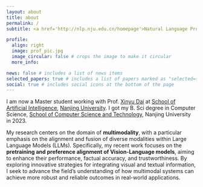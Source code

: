 ```yaml
---
layout: about
title: about
permalink: /
subtitle: <a href='http://nlp.nju.edu.cn/homepage'>Natural Language Processing Group</a>, Nanjing University.

profile:
  align: right
  image: prof_pic.jpg
  image_circular: false # crops the image to make it circular
  more_info:

news: false # includes a list of news items
selected_papers: true # includes a list of papers marked as "selected={true}"
social: true # includes social icons at the bottom of the page
---
```


I am now a Master student working with Prof. [Xinyu Dai](https://ai.nju.edu.cn/daixinyu/) at [School of Artificial Intelligence](https://ai.nju.edu.cn), [Nanjing University](https://en.wikipedia.org/wiki/Nanjing_University). I got my B. Sci degree in Computer Science, [School of Computer Science and Technology](https://cs.nju.edu.cn), Nanjing University in 2023.

My research centers on the domain of **multimodality**, with a particular emphasis on the alignment and fusion of diverse modalities within Large Language Models (LLMs). Specifically, my recent work focuses on the **pretraining and preference alignment of Vision-Language models**, aiming to enhance their performance, factual accuracy, and trustworthiness. By exploring innovative strategies for integrating visual and textual information, I seek to advance the field’s understanding of how multimodal systems can achieve more robust and reliable outcomes in real-world applications.

